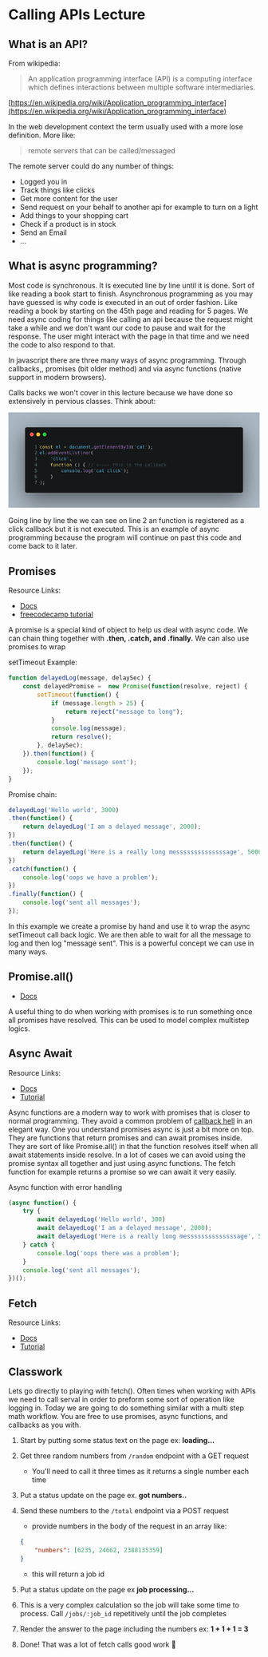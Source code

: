 # Calling APIs Lecture

## What is an API?

From wikipedia:

> An application programming interface (API) is a computing interface which defines interactions between multiple software intermediaries.

[https://en.wikipedia.org/wiki/Application_programming_interface](https://en.wikipedia.org/wiki/Application_programming_interface)

In the web development context the term usually used with a more lose definition. More like: 

> remote servers that can be called/messaged

The remote server could do any number of things:

- Logged you in
- Track things like clicks
- Get more content for the user
- Send request on your behalf to another api for example to turn on a light
- Add things to your shopping cart
- Check if a product is in stock
- Send an Email
- ...

## What is async programming?

Most code is synchronous. It is executed line by line until it is done. Sort of like reading a book start to finish. Asynchronous programming as you may have guessed is why code is executed in an out of order fashion. Like reading a book by starting on the 45th page and reading for 5 pages. We need async coding for things like calling an api because the request might take a while and we don't want our code to pause and wait for the response. The user might interact with the page in that time and we need the code to also respond to that. 

In javascript there are three many ways of async programming. Through callbacks,, promises (bit older method) and via async functions (native support in modern browsers). 

Calls backs we won't cover in this lecture because we have done so extensively in pervious classes. Think about:

![callback_example.png](callback_example.png)

Going line by line the we can see on line 2 an function is registered as a click callback but it is not executed. This is an example of async programming because the program will continue on past this code and come back to it later.

## Promises

Resource Links:

- [Docs](https://developer.mozilla.org/en-US/docs/Web/JavaScript/Reference/Global_Objects/Promise)
- [freecodecamp tutorial](https://www.freecodecamp.org/learn/javascript-algorithms-and-data-structures/es6/create-a-javascript-promise)

A promise is a special kind of object to help us deal with async code. We can chain thing together with **.then, .catch, and .finally.** We can also use promises to wrap 

setTimeout Example:

```js
function delayedLog(message, delaySec) {
    const delayedPromise =  new Promise(function(resolve, reject) {
        setTimeout(function() {
            if (message.length > 25) {
                return reject("message to long");
            }
            console.log(message);
            return resolve();
        }, delaySec);
    }).then(function() {
        console.log('message sent');
    });
}
```

Promise chain:

```js
delayedLog('Hello world', 3000)
.then(function() {
    return delayedLog('I am a delayed message', 2000);
})
.then(function() {
    return delayedLog('Here is a really long messssssssssssssage', 5000);
})
.catch(function() {
    console.log('oops we have a problem');
})
.finally(function() {
    console.log('sent all messages');
});
```

In this example we create a promise by hand and use it to wrap the async setTimeout call back logic. We are then able to wait for all the message to log and then log "message sent". This is a powerful concept we can use in many ways.

## Promise.all()

- [Docs](https://developer.mozilla.org/en-US/docs/Web/JavaScript/Reference/Global_Objects/Promise/all)

A useful thing to do when working with promises is to run something once all promises have resolved. This can be used to model complex multistep logics.

## Async Await

Resource Links:

- [Docs](https://developer.mozilla.org/en-US/docs/Web/JavaScript/Reference/Statements/async_function)
- [Tutorial](https://javascript.info/async-await)

Async functions are a modern way to work with promises that is closer to normal programming. They avoid a common problem of [callback hell](http://callbackhell.com/) in an elegant way. One you understand promises async is just a bit more on top. They are functions that return promises and can await promises inside. They are sort of like Promise.all() in that the function resolves itself when all await statements inside resolve. In a lot of cases we can avoid using the promise syntax all together and just using async functions. The fetch function for example returns a promise so we can await it very easily. 

Async function with error handling

```js
(async function() {
    try {
        await delayedLog('Hello world', 300)
        await delayedLog('I am a delayed message', 2000);
        await delayedLog('Here is a really long messssssssssssssage', 5000);
    } catch {
        console.log('oops there was a problem');
    }
    console.log('sent all messages');
})();
```

## Fetch

Resource Links:

- [Docs](https://developer.mozilla.org/en-US/docs/Web/API/Fetch_API/Using_Fetch)
- [Tutorial](https://javascript.info/fetch)

## Classwork

Lets go directly to playing with fetch(). Often times when working with APIs we need to call serval in order to preform some sort of operation like logging in. Today we are going to do something similar with a multi step math workflow. You are free to use promises, async functions, and callbacks as you with.

1. Start by putting some status text on the page ex: **loading...**
2. Get three random numbers from `/random` endpoint with a GET request
    - You'll need to call it three times as it returns a single number each time
3. Put a status update on the page ex. **got numbers..**
4. Send these numbers to the `/total` endpoint via a POST request
    - provide numbers in the body of the request in an array like:

    ```json
    {
        "numbers": [6235, 24662, 2388135359]
    }
    ```

    - this will return a job id
5. Put a status update on the page ex **job processing...**
6. This is a very complex calculation so the job will take some time to process. Call `/jobs/:job_id` repetitively until the job completes
7. Render the answer to the page including the numbers ex: **1 + 1 + 1 = 3**
8. Done! That was a lot of fetch calls good work 🎉
